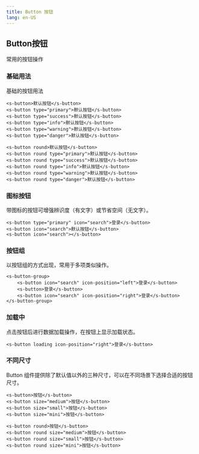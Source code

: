 ```yaml
---
title: Button 按钮
lang: en-US
---
```



## Button按钮

常用的按钮操作

### 基础用法

基础的按钮用法

<button-demo-1></button-demo-1>

```vue
<s-button>默认按钮</s-button>
<s-button type="primary">默认按钮</s-button>
<s-button type="success">默认按钮</s-button>
<s-button type="info">默认按钮</s-button>
<s-button type="warning">默认按钮</s-button>
<s-button type="danger">默认按钮</s-button>

<s-button round>默认按钮</s-button>
<s-button round type="primary">默认按钮</s-button>
<s-button round type="success">默认按钮</s-button>
<s-button round type="info">默认按钮</s-button>
<s-button round type="warning">默认按钮</s-button>
<s-button round type="danger">默认按钮</s-button>
```
### 图标按钮

带图标的按钮可增强辨识度（有文字）或节省空间（无文字）。

<button-demo-2></button-demo-2>

```vue
<s-button type="primary" icon="search">登录</s-button>
<s-button icon="search">默认按钮</s-button>
<s-button icon="search"></s-button>
```

### 按钮组

以按钮组的方式出现，常用于多项类似操作。

<button-demo-3></button-demo-3>

```vue
<s-button-group>
    <s-button icon="search" icon-position="left">登录</s-button>
    <s-button>登录</s-button>
    <s-button icon="search" icon-position="right">登录</s-button>
</s-button-group>
```

### 加载中

点击按钮后进行数据加载操作，在按钮上显示加载状态。

<button-demo-4></button-demo-4>

```vue
<s-button loading icon-position="right">登录</s-button>
```

### 不同尺寸

Button 组件提供除了默认值以外的三种尺寸，可以在不同场景下选择合适的按钮尺寸。

<button-demo-5></button-demo-5>

```vue
<s-button>按钮</s-button>
<s-button size="medium">按钮</s-button>
<s-button size="small">按钮</s-button>
<s-button size="mini">按钮</s-button>

<s-button round>按钮</s-button>
<s-button round size="medium">按钮</s-button>
<s-button round size="small">按钮</s-button>
<s-button round size="mini">按钮</s-button>
```

